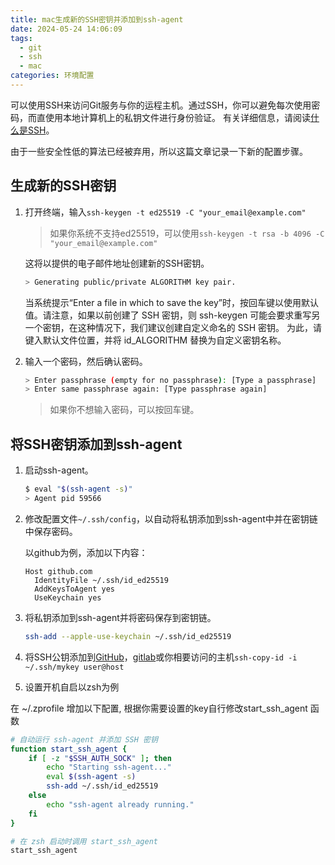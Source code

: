 ```yaml
---
title: mac生成新的SSH密钥并添加到ssh-agent
date: 2024-05-24 14:06:09
tags:
  - git
  - ssh
  - mac
categories: 环境配置
---
```


可以使用SSH来访问Git服务与你的运程主机。通过SSH，你可以避免每次使用密码，而直使用本地计算机上的私钥文件进行身份验证。
有关详细信息，请阅读[什么是SSH](https://info.support.huawei.com/info-finder/encyclopedia/zh/SSH.html)。

由于一些安全性低的算法已经被弃用，所以这篇文章记录一下新的配置步骤。

## 生成新的SSH密钥

1. 打开终端，输入`ssh-keygen -t ed25519 -C "your_email@example.com"`
    > 如果你系统不支持ed25519，可以使用`ssh-keygen -t rsa -b 4096 -C "your_email@example.com"`

    这将以提供的电子邮件地址创建新的SSH密钥。

    ```bash
    > Generating public/private ALGORITHM key pair.
    ```

    当系统提示“Enter a file in which to save the key”时，按回车键以使用默认值。请注意，如果以前创建了 SSH 密钥，则 ssh-keygen 可能会要求重写另一个密钥，在这种情况下，我们建议创建自定义命名的 SSH 密钥。 为此，请键入默认文件位置，并将 id_ALGORITHM 替换为自定义密钥名称。

2. 输入一个密码，然后确认密码。

    ```bash
    > Enter passphrase (empty for no passphrase): [Type a passphrase]
    > Enter same passphrase again: [Type passphrase again]
    ```

    > 如果你不想输入密码，可以按回车键。

## 将SSH密钥添加到ssh-agent

1. 启动ssh-agent。

    ```bash
    $ eval "$(ssh-agent -s)"
    > Agent pid 59566
    ```

2. 修改配置文件`~/.ssh/config`，以自动将私钥添加到ssh-agent中并在密钥链中保存密码。

    以github为例，添加以下内容：

    ```text
    Host github.com
      IdentityFile ~/.ssh/id_ed25519
      AddKeysToAgent yes
      UseKeychain yes
    ```

3. 将私钥添加到ssh-agent并将密码保存到密钥链。

    ```bash
    ssh-add --apple-use-keychain ~/.ssh/id_ed25519
    ```

4. 将SSH公钥添加到[GitHub](https://docs.github.com/zh/authentication/connecting-to-github-with-ssh/adding-a-new-ssh-key-to-your-github-account)，[gitlab](https://jaminzhang.github.io/git/config-and-add-SSH-key-in-GitLab/)或你相要访问的主机`ssh-copy-id -i ~/.ssh/mykey user@host`

5. 设置开机自启以zsh为例

在 ~/.zprofile 增加以下配置, 根据你需要设置的key自行修改start_ssh_agent 函数

```bash
# 自动运行 ssh-agent 并添加 SSH 密钥
function start_ssh_agent {
    if [ -z "$SSH_AUTH_SOCK" ]; then
        echo "Starting ssh-agent..."
        eval $(ssh-agent -s)
        ssh-add ~/.ssh/id_ed25519
    else
        echo "ssh-agent already running."
    fi
}

# 在 zsh 启动时调用 start_ssh_agent
start_ssh_agent
```
